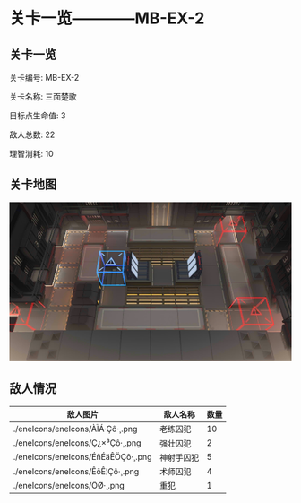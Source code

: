 # 关卡一览————MB-EX-2


## 关卡一览

关卡编号: MB-EX-2

关卡名称: 三面楚歌

目标点生命值: 3

敌人总数: 22

理智消耗: 10


## 关卡地图
![MB-EX-2](./oprMap/MB-EX-2.png)

## 敌人情况

| 敌人图片 | 敌人名称 | 数量  |
|---------|-----|-----|
| ./eneIcons/eneIcons/ÀÏÁ·Çô·¸.png| 老练囚犯  |   10  |
| ./eneIcons/eneIcons/Ç¿×³Çô·¸.png| 强壮囚犯  |   2  |
| ./eneIcons/eneIcons/ÉñÉäÊÖÇô·¸.png| 神射手囚犯  |   5  |
| ./eneIcons/eneIcons/ÊõÊ¦Çô·¸.png| 术师囚犯  |   4  |
| ./eneIcons/eneIcons/ÖØ·¸.png| 重犯  |   1  |
